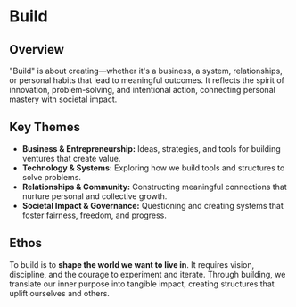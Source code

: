 # Build

## Overview
"Build" is about creating—whether it's a business, a system, relationships, or personal habits that lead to meaningful outcomes. It reflects the spirit of innovation, problem-solving, and intentional action, connecting personal mastery with societal impact.

## Key Themes
- **Business & Entrepreneurship:** Ideas, strategies, and tools for building ventures that create value.
- **Technology & Systems:** Exploring how we build tools and structures to solve problems.
- **Relationships & Community:** Constructing meaningful connections that nurture personal and collective growth.
- **Societal Impact & Governance:** Questioning and creating systems that foster fairness, freedom, and progress.

## Ethos
To build is to **shape the world we want to live in**. It requires vision, discipline, and the courage to experiment and iterate. Through building, we translate our inner purpose into tangible impact, creating structures that uplift ourselves and others.
